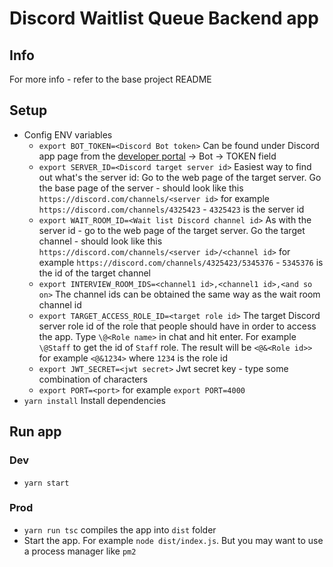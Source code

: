 # Discord Waitlist Queue Backend app

## Info

For more info - refer to the base project README

## Setup
- Config ENV variables
    - `export BOT_TOKEN=<Discord Bot token>` Can be found under Discord app page from the [developer portal](https://discord.com/developers/applications) -> Bot -> TOKEN field
    - `export SERVER_ID=<Discord target server id>` Easiest way to find out what's the server id: Go to the web page of the target server. Go the base page of the server - should look like this `https://discord.com/channels/<server id>` for example `https://discord.com/channels/4325423` - `4325423` is the server id
    - `export WAIT_ROOM_ID=<Wait list Discord channel id>` As with the server id - go to the web page of the target server. Go the target channel - should look like this `https://discord.com/channels/<server id>/<channel id>` for example `https://discord.com/channels/4325423/5345376` - `5345376` is the id of the target channel
    - `export INTERVIEW_ROOM_IDS=<channel1 id>,<channel1 id>,<and so on>` The channel ids can be obtained the same way as the wait room channel id
    - `export TARGET_ACCESS_ROLE_ID=<target role id>` The target Discord server role id of the role that people should have in order to access the app. Type `\@<Role name>` in chat and hit enter. For example `\@Staff` to get the id of `Staff` role. The result will be `<@&<Role id>>` for example `<@&1234>` where `1234` is the role id
    - `export JWT_SECRET=<jwt secret>` Jwt secret key - type some combination of characters
    - `export PORT=<port>` for example `export PORT=4000`
- `yarn install` Install dependencies

## Run app

### Dev
- `yarn start`

### Prod
- `yarn run tsc` compiles the app into `dist` folder
- Start the app. For example `node dist/index.js`. But you may want to use a process manager like `pm2`
